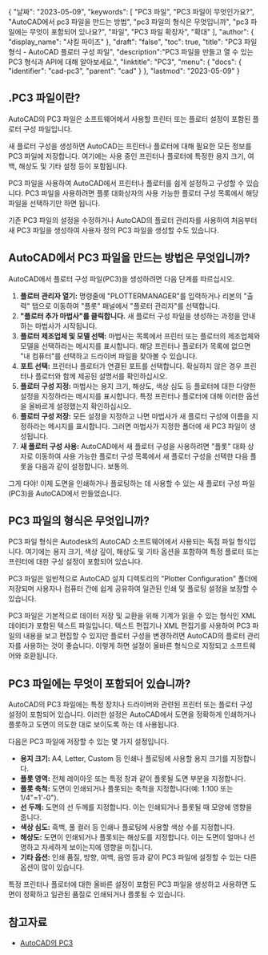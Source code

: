 {
"날짜": "2023-05-09",
  "keywords": [
"PC3 파일",
"PC3 파일이 무엇인가요?",
"AutoCAD에서 pc3 파일을 만드는 방법",
"pc3 파일의 형식은 무엇입니까",
"pc3 파일에는 무엇이 포함되어 있나요?",
"파일",
"PC3 파일 확장자",
"확대"
],
  "author": {
"display_name": "샤킬 파이즈"
},
"draft": "false",
"toc": true,
"title": "PC3 파일 형식 - AutoCAD 플로터 구성 파일",
  "description":"PC3 파일을 만들고 열 수 있는 PC3 형식과 API에 대해 알아보세요.",
"linktitle": "PC3",
  "menu": {
    "docs": {
      "identifier": "cad-pc3",
"parent": "cad"
}
},
"lastmod": "2023-05-09"
}

## .PC3 파일이란?

AutoCAD의 PC3 파일은 소프트웨어에서 사용할 프린터 또는 플로터 설정이 포함된 플로터 구성 파일입니다.

새 플로터 구성을 생성하면 AutoCAD는 프린터나 플로터에 대해 필요한 모든 정보를 PC3 파일에 저장합니다. 여기에는 사용 중인 프린터나 플로터에 특정한 용지 크기, 여백, 해상도 및 기타 설정 등이 포함됩니다.

PC3 파일을 사용하여 AutoCAD에서 프린터나 플로터를 쉽게 설정하고 구성할 수 있습니다. PC3 파일을 사용하려면 플롯 대화상자의 사용 가능한 플로터 구성 목록에서 해당 파일을 선택하기만 하면 됩니다.

기존 PC3 파일의 설정을 수정하거나 AutoCAD의 플로터 관리자를 사용하여 처음부터 새 PC3 파일을 생성하여 사용자 정의 PC3 파일을 생성할 수도 있습니다.

## AutoCAD에서 PC3 파일을 만드는 방법은 무엇입니까?

AutoCAD에서 플로터 구성 파일(PC3)을 생성하려면 다음 단계를 따르십시오.

1. **플로터 관리자 열기:** 명령줄에 "PLOTTERMANAGER"를 입력하거나 리본의 "출력" 탭으로 이동하여 "플롯" 패널에서 "플로터 관리자"를 선택합니다.
2. **"플로터 추가 마법사"를 클릭합니다.** 새 플로터 구성 파일을 생성하는 과정을 안내하는 마법사가 시작됩니다.
3. **플로터 제조업체 및 모델 선택:** 마법사는 목록에서 프린터 또는 플로터의 제조업체와 모델을 선택하라는 메시지를 표시합니다. 해당 프린터나 플로터가 목록에 없으면 "내 컴퓨터"를 선택하고 드라이버 파일을 찾아볼 수 있습니다.
4. **포트 선택:** 프린터나 플로터가 연결된 포트를 선택합니다. 확실하지 않은 경우 프린터나 플로터와 함께 제공된 설명서를 확인하십시오.
5. **플로터 구성 지정:** 마법사는 용지 크기, 해상도, 색상 심도 등 플로터에 대한 다양한 설정을 지정하라는 메시지를 표시합니다. 특정 프린터나 플로터에 대해 이러한 옵션을 올바르게 설정했는지 확인하십시오.
6. **플로터 구성 저장:** 모든 설정을 지정하고 나면 마법사가 새 플로터 구성에 이름을 지정하라는 메시지를 표시합니다. 그러면 마법사가 지정한 폴더에 새 PC3 파일이 생성됩니다.
7. **새 플로터 구성 사용:** AutoCAD에서 새 플로터 구성을 사용하려면 "플롯" 대화 상자로 이동하여 사용 가능한 플로터 구성 목록에서 새 플로터 구성을 선택한 다음 플롯을 다음과 같이 설정합니다. 보통의.

그게 다야! 이제 도면을 인쇄하거나 플로팅하는 데 사용할 수 있는 새 플로터 구성 파일(PC3)을 AutoCAD에서 만들었습니다.

## PC3 파일의 형식은 무엇입니까?

PC3 파일 형식은 Autodesk의 AutoCAD 소프트웨어에서 사용되는 독점 파일 형식입니다. 여기에는 용지 크기, 색상 깊이, 해상도 및 기타 옵션을 포함하여 특정 플로터 또는 프린터에 대한 구성 설정이 포함되어 있습니다.

PC3 파일은 일반적으로 AutoCAD 설치 디렉토리의 "Plotter Configuration" 폴더에 저장되며 사용자나 컴퓨터 간에 쉽게 공유하여 일관된 인쇄 및 플로팅 설정을 보장할 수 있습니다.

PC3 파일은 기본적으로 데이터 저장 및 교환을 위해 기계가 읽을 수 있는 형식인 XML 데이터가 포함된 텍스트 파일입니다. 텍스트 편집기나 XML 편집기를 사용하여 PC3 파일의 내용을 보고 편집할 수 있지만 플로터 구성을 변경하려면 AutoCAD의 플로터 관리자를 사용하는 것이 좋습니다. 이렇게 하면 설정이 올바른 형식으로 지정되고 소프트웨어와 호환됩니다.

## PC3 파일에는 무엇이 포함되어 있습니까?

AutoCAD의 PC3 파일에는 특정 장치나 드라이버와 관련된 프린터 또는 플로터 구성 설정이 포함되어 있습니다. 이러한 설정은 AutoCAD에서 도면을 정확하게 인쇄하거나 플롯하고 도면이 의도한 대로 보이도록 하는 데 사용됩니다.

다음은 PC3 파일에 저장할 수 있는 몇 가지 설정입니다.

- **용지 크기:** A4, Letter, Custom 등 인쇄나 플로팅에 사용할 용지 크기를 지정합니다.
- **플롯 영역:** 전체 레이아웃 또는 특정 창과 같이 플롯될 도면 부분을 지정합니다.
- **플롯 축척:** 도면이 인쇄되거나 플롯되는 축척을 지정합니다(예: 1:100 또는 1/4"=1'-0").
- **선 두께:** 도면의 선 두께를 지정합니다. 이는 인쇄되거나 플롯될 때 모양에 영향을 줍니다.
- **색상 심도:** 흑백, 풀 컬러 등 인쇄나 플로팅에 사용할 색상 수를 지정합니다.
- **해상도:** 도면이 인쇄되거나 플롯되는 해상도를 지정합니다. 이는 도면이 얼마나 선명하고 자세하게 보이는지에 영향을 미칩니다.
- **기타 옵션:** 인쇄 품질, 방향, 여백, 음영 등과 같이 PC3 파일에 설정할 수 있는 다른 옵션이 많이 있습니다.

특정 프린터나 플로터에 대한 올바른 설정이 포함된 PC3 파일을 생성하고 사용하면 도면이 정확하고 일관된 품질로 인쇄되거나 플롯될 수 있습니다.

## 참고자료
* [AutoCAD의 PC3](https://www.autodesk.com/support/technical/article/caas/sfdcarticles/sfdcarticles/Creating-plotter-configuration-files-PC3.html)

